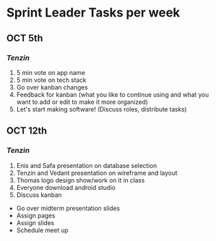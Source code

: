 # Sprint Leader Tasks per week

## OCT 5th 
### _Tenzin_
1. 5 min vote on app name
2. 5 min vote on tech stack 
3. Go over kanban changes 
4. Feedback for kanban (what you like to continue using and what you want to add or edit to make it more organized) 
5. Let's start making software! (Discuss roles, distribute tasks) 

## OCT 12th 
### _Tenzin_
1. Enis and Safa presentation on database selection
2. Tenzin and Vedant presentation on wireframe and layout
3. Thomas logo design show/work on it in class
4. Everyone download android studio
5. Discuss kanban
  * Go over midterm presentation slides
  * Assign pages
  * Assign slides
  * Schedule meet up
